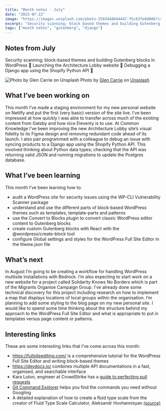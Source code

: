 ```yaml
---
title: "Month notes - July"
date: "2023-07-22"
image: "https://images.unsplash.com/photo-1593448844447-f5c63fe0d806?ixlib=rb-4.0.3&ixid=M3wxMjA3fDB8MHxwaG90by1wYWdlfHx8fGVufDB8fHx8fA%3D%3D&auto=format&fit=crop&w=1740&q=80"
excerpt: "Security scanning; block based themes and building Gutenberg blocks in WordPress 🧱 Launching the Architecture Lobby website 🏢 Debugging a Django app using the Shopify Python API 🛒"
tags: ["month notes", "gutenberg", "django"]
---
```


<article>

<h1> Notes from July </h1>
<p>Security scanning; block-based themes and building Gutenberg blocks in WordPress 🧱 Launching the Architecture Lobby website 🏢 Debugging a Django app using the Shopify Python API 🛒</p>

<img src="https://images.unsplash.com/photo-1593448844447-f5c63fe0d806?ixlib=rb-4.0.3&ixid=M3wxMjA3fDB8MHxwaG90by1wYWdlfHx8fGVufDB8fHx8fA%3D%3D&auto=format&fit=crop&w=1740&q=80" alt="Photo by Glen Carrie on Unsplash">
Photo by <a href="https://unsplash.com/@glencarrie?utm_source=unsplash&utm_medium=referral&utm_content=creditCopyText">Glen Carrie</a> on <a href="https://unsplash.com/photos/RanxGMHPsLI?utm_source=unsplash&utm_medium=referral&utm_content=creditCopyText">Unsplash</a>

<h2> What I’ve been working on</h2>
<p>This month I’ve made a staging environment for my new personal website on Netlify and put the first (very basic) version of the site live. I’ve been impressed at how quickly I was able to transfer across much of the existing content from Gatsby and how nice Eleventy is to use. At Common Knowledge I’ve been improving the new Architecture Lobby site’s visual fidelity to its Figma design and removing redundant code ahead of its launch. I also pair programmed with a colleague to debug an issue with syncing products to a Django app using the Shopify Python API. This involved thinking about Python data types; checking that the API was returning valid JSON and running migrations to update the Postgres database.</p>

<h2>What I’ve been learning</h2>
<p>This month I’ve been learning how to:</p>

<ul>
  <li>audit a WordPress site for security issues using the WP-CLI Vulnerability Scanner package</li>
  <li>understand and use the different parts of block-based WordPress themes such as templates, template-parts and patterns</li>
  <li>use the Convert to Blocks plugin to convert classic WordPress editor content to Gutenberg blocks</li>
  <li>create custom Gutenberg blocks with React with the @wordpress/create-block tool</li>
  <li>configure Global settings and styles for the WordPress Full Site Editor in the theme.json file</li>
</ul>

<h2>What’s next</h2>
<p>In August I’m going to be creating a workflow for handling WordPress multisite installations with Bedrock. I’m also expecting to start work on a new website for a project called Solidarity Knows No Borders which is part of the Migrants Organise Campaign Group. I’ve already done some technical discovery for this project including research on how to implement a map that displays locations of local groups within the organisation. I’m planning to add some styling to the blog page on my new personal site. I would like to spend some time thinking about the structure behind my approach to the WordPress Full Site Editor and what is appropriate to put in templates versus page content or patterns.</p>

<h2>Interesting links</h2>
<p>These are some interesting links that I’ve come across this month:</p>

<ul>
  <li><a href="https://fullsiteediting.com/">https://fullsiteediting.com/</a> is a comprehensive tutorial for the WordPress Full Site Editor and writing block-based themes</li>
  <li><a href="https://devdocs.io/">https://devdocs.io/</a> combines multiple API documentations in a fast, organised, and searchable interface</li>
  <li>Kara Luton, engineer at CrowdStrike has a <a href="https://dev.to/karaluton/a-guide-to-perfecting-pull-requests-2b66">guide to perfecting pull requests</a></li>
  <li><a href="https://gitexplorer.com/">Git Command Explorer</a> helps you find the commands you need without Googling</li>
  <li>A detailed explanation of how to create a fluid type scale from the creator of Fluid Type Scale Calculator, Aleksandr Hovhannisyan <a href="https://www.aleksandrhovhannisyan.com/blog/fluid-type-scale-with-css-clamp/">(source)</a></li>
</ul>

</article>
